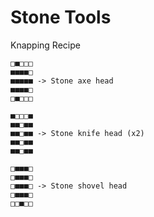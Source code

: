 # Stone Tools
Knapping Recipe
```
□■□□□
■■■■□
■■■■■ -> Stone axe head
■■■■□
□■□□□

■□□□■
■■□■■
■■□■■ -> Stone knife head (x2)
■■□■■
■■□■■

□■■■□
□■■■□
□■■■□ -> Stone shovel head
□■■■□
□□■□□
```